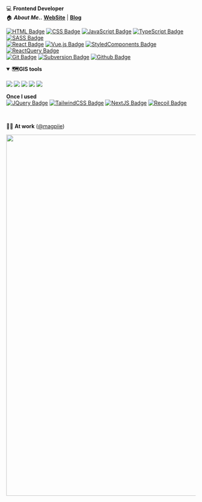 <!-- # _Be steady, Do better_ -->

<!-- [![Hits](https://hits.seeyoufarm.com/api/count/incr/badge.svg?url=https%3A%2F%2Fgithub.com%2FJeong-jj&count_bg=%2381C74C&title_bg=%23555555&title=hits&edge_flat=false)](https://hits.seeyoufarm.com) -->

💻 **Frontend Developer**  
🏠 _**About Me..**_ [**WebSite**](https://jeong-jj.github.io/introduction-react/) | [**Blog**](https://velog.io/@rgfdds98)

[![HTML Badge](https://img.shields.io/badge/HTML5-black?style=flat-square&logo=html5&logoColor=white&color=E34F26)](https://developer.mozilla.org/en-US/docs/Web/HTML)
[![CSS Badge](https://img.shields.io/badge/CSS3-black?style=flat-square&logo=css3&logoColor=white&color=1572B6)](https://developer.mozilla.org/en-US/docs/Web/CSS)
[![JavaScript Badge](https://img.shields.io/badge/JavaScript-black?style=flat-square&logo=JavaScript&logoColor=black&color=F7DF1E)](https://developer.mozilla.org/en-US/docs/Web/JavaScript)
[![TypeScript Badge](https://img.shields.io/badge/TypeScript-white?style=flat-square&logo=TypeScript&logoColor=white&color=3178C6)](https://www.typescriptlang.org/)
[![SASS Badge](https://img.shields.io/badge/SASS-black?style=flat-square&logo=SASS&logoColor=white&color=CC6699)](https://sass-lang.com/)  
[![React Badge](https://img.shields.io/badge/React-black?style=flat-square&logo=React&logoColor=black&color=61DAFB)](https://reactjs.org/)
[![Vue.js Badge](https://img.shields.io/badge/Vue.js-black?style=flat-square&logo=Vue.js&logoColor=white&color=4FC08D)](https://vuejs.org/)
[![StyledComponents Badge](https://img.shields.io/badge/StyledComponents-white?style=flat-square&logo=styledcomponents&logoColor=white&color=DB7093)](https://styled-components.com/)
[![ReactQuery Badge](https://img.shields.io/badge/React&nbsp;Query-black?style=flat-square&logo=ReactQuery&logoColor=white&color=FF4154)](https://tanstack.com/query/v4/docs/react/overview)  
[![Git Badge](https://img.shields.io/badge/Git-white?style=flat-square&logo=Git&logoColor=white&color=F05032)](https://git-scm.com/)
[![Subversion Badge](https://img.shields.io/badge/SVN-white?style=flat-square&logo=subversion&logoColor=white&color=809CC9)](https://subversion.apache.org/)
[![Github Badge](https://img.shields.io/badge/Github-white?style=flat-square&logo=Github&logoColor=white&color=181717)](https://github.com/)  

<details open>
  <summary>
    <strong>🗺GIS tools</strong>
  </summary>
  <br/>
   <a href="https://openlayers.org/"><img src="https://img.shields.io/badge/OpenLayers-white?style=flat-square&logo=OpenLayers&logoColor=white&color=1F6B75"/></a>
   <a href="https://leafletjs.com/"><img src="https://img.shields.io/badge/Leaflet-white?style=flat-square&logo=Leaflet&logoColor=white&color=199900"/></a>
   <a href="https://geoserver.org/"><img src="https://img.shields.io/badge/GeoServer-white?style=flat-square&logo=GeoServer&logoColor=white&color=0093c9"/></a>
   <a href="https://qgis.org/en/site/"><img src="https://img.shields.io/badge/Qgis-white?style=flat-square&logo=Qgis&logoColor=white&color=589632"/></a>
   <a href="https://www.oracle.com/"><img src="https://img.shields.io/badge/Oracle-white?style=flat-square&logo=Oracle&logoColor=white&color=F80000"/></a>
</details>

**Once I used**  
[![JQuery Badge](https://img.shields.io/badge/JQuery-white?style=flat-square&logo=JQuery&logoColor=white&color=0769AD)](https://jquery.com/)
[![TailwindCSS Badge](https://img.shields.io/badge/Tailwind&nbsp;CSS-white?style=flat-square&logo=tailwindcss&logoColor=white&color=06B6D4)](https://tailwindcss.com/)
[![NextJS Badge](https://img.shields.io/badge/Next.js-white?style=flat-square&logo=Next.js&logoColor=white&color=000000)](https://nextjs.org/)
[![Recoil Badge](https://img.shields.io/badge/Recoil-white?style=flat-square&logo=recoil&logoColor=white&color=3578E5)](https://recoiljs.org/)  

<br/>

👨‍💻 **At work** ([@magpiie](https://github.com/magpiie))

<a href="https://github.com/magpiie" target="_blank"><img src="https://ghchart.rshah.org/magpiie" style="width: 100vw;" /></a>

<!-- [![Velog Stats](https://velog-readme-stats.vercel.app/api?name=rgfdds98)](https://velog.io/@rgfdds98) -->

<!-- ```javascript
{
  name: "JeongJun",
  position: "Front-End Developer",
  skills: [
    "Javascript",
    "React",
    "React Query",
    "Github"
  ]
}
``` -->

<!-- ![Jeong's GitHub stats](https://github-readme-stats.vercel.app/api?username=jeong-jj&show_icons=false) -->

